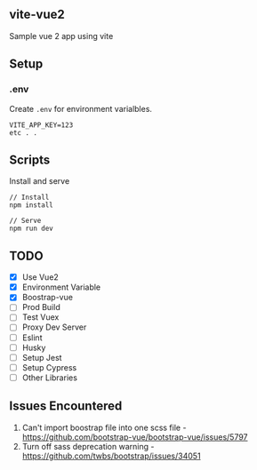 ## vite-vue2
Sample vue 2 app using vite

## Setup
### .env
Create `.env` for environment varialbles.
```
VITE_APP_KEY=123
etc . .
```

## Scripts
Install and serve
```
// Install
npm install

// Serve
npm run dev
```

## TODO
- [x] Use Vue2
- [x] Environment Variable
- [x] Boostrap-vue
- [ ] Prod Build
- [ ] Test Vuex
- [ ] Proxy Dev Server
- [ ] Eslint
- [ ] Husky
- [ ] Setup Jest
- [ ] Setup Cypress
- [ ] Other Libraries

## Issues Encountered
1. Can't import boostrap file into one scss file - https://github.com/bootstrap-vue/bootstrap-vue/issues/5797
2. Turn off sass deprecation warning - https://github.com/twbs/bootstrap/issues/34051